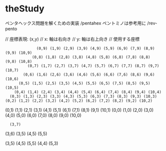 # theStudy

ペンタヘックス問題を解くための実装
/pentahex
ペントミノは参考用に /rev-pento


// 座標表現: (x,y) 
// x: 軸は右向き
// y: 軸は右上向き
// 使用する座標


                  (0,9) (1,9) (2,9) (3,9) (4,9) (5,9) (6,9) (7,9) (8,9) (9,9) (10,9)
                (0,8) (1,8) (2,8) (3,8) (4,8) (5,8) (6,8) (7,8) (8,8) (9,8) (10,8)
              (0,7) (1,7) (2,7) (3,7) (4,7) (5,7) (6,7) (7,7) (8,7) (9,7) (10,7)
            (0,6) (1,6) (2,6) (3,6) (4,6) (5,6) (6,6) (7,6) (8,6) (9,6) (10,6)
          (0,5) (1,5) (2,5) (3,5) (4,5) (5,5) (6,5) (7,5) (8,5) (9,5) (10,5)
        (0,4) (1,4) (2,4) (3,4) (4,4) (5,4) (6,4) (7,4) (8,4) (9,4) (10,4)
      (0,3) (1,3) (2,3) (3,3) (4,3) (5,3) (6,3) (7,3) (8,3) (9,3) (10,3)
    (0,2) (1,2) (2,2) (3,2) (4,2) (5,2) (6,2) (7,2) (8,2) (9,2) (10,2)
  (0,1) (1,1) (2,1) (3,1) (4,1) (5,1) (6,1) (7,1) (8,1) (9,1) (10,1)
(0,0) (1,0) (2,0) (3,0) (4,0) (5,0) (6,0) (7,0) (8,0) (9,0) (10,0)


      (3,7)
   (3,6)
(3,5) (4,5) (5,5)

(3,5) (4,5) (5,5)
   (4,4) 
      (5,3)